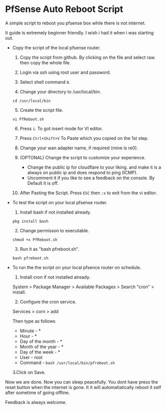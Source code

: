 # PfSense Auto Reboot Script

A simple script to reboot you pfsense box while there is not internet.

It guide is extremely beginner friendly. I wish i had it when i was starting out.

* Copy the script of the local pfsense router.
    
    1. Copy the script from github. By clicking on the file and select raw. then copy the whole file.
     
    2. Login via ssh using root user and password.
    
    3. Select shell command ```8```.

    4. Change your directory to /usr/local/bin.
    ```
    cd /usr/local/bin
    ```
    5. Create the script file.
    ```
    vi PfReboot.sh
    ```
    6. Press ```i```. To got insert mode for VI editor.

    7. Press ```Ctrl+Shift+V``` To Paste which you copied on the 1st step.

    8. Change your wan adapter name, if required (mine is re0).
    
    9. (OPTONAL) Change the script to customize your experience.
        - Change the public ip for cloudflare to your liking. and make it is a always on public ip and does respond to ping (ICMP).
        - Uncomment it if you like to see a feedback on the console. By Default it is off.

    10. After Pasting the Script. Press ```ESC``` then ```:x``` to exit from the vi editor. 


* To test the script on your local pfsense router.

    1. Install bash if not installed already. 
    ```     
    pkg install bash
    ```
    2. Change permisson to executable.
    ``` 
    chmod +x PfReboot.sh
    ```
    3. Run it as "bash pfreboot.sh".
    ```
    bash pfreboot.sh
    ```

* To run the the script on your local pfsence router on schedule.

    1. Install cron if not installed already. 

    System > Package Manager > Available Packages > Search "cron" > install.

    2. Configure the cron service.

    Services > corn > add 
    
    Then type as follows
    - Minute - *
    - Hour - *
    - Day of the month - *
    - Month of the year - *
    - Day of the week - *
    - User -  root 
    - Command - ``` bash /usr/local/bin/pfreboot.sh ```
    
    
    3.Click on Save. 

Now we are done. Now you can sleep peacefully. You dont have press the reset button when the internet is gone. It it will automatiatically reboot it self after sometime of going offline. 
        
Feedback is always welcome.

